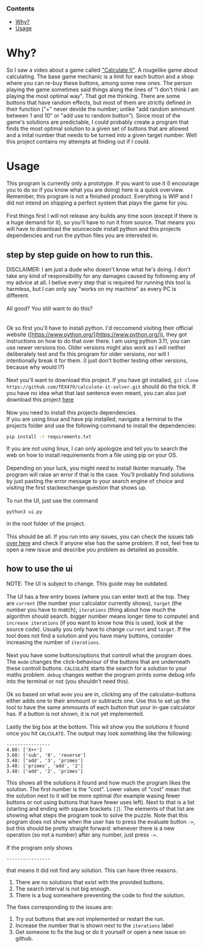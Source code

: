 ### Contents
- [Why?](#why)
- [Usage](#usagee)


# Why?
So I saw a video about a game called ["Calculate It"](https://store.steampowered.com/app/3043740/Calculate_It/). A rougelike game about calculating. The base game mechanic is a limit for each button and a shop where you can re-buy these buttons, among some new ones. The person playing the game sometimes said things along the lines of "I don't think I am playing the most optimal way". That got me thinking. There are some buttons that have random effects, but most of them are strictly defined in their function ("+" never devide the number; unlike "add random ammount between 1 and 10" or "add use to random button"). Since most of the game's solutions are predictable, I could probably create a program that finds the most optimal solution to a given set of buttons that are allowed and a inital number that needs to be turned into a given target number. Well this project contains my attempts at finding out if I could.

# Usage
This program is currently only a prototype. If you want to use it (I encourage you to do so if you know what you are doing) here is a quick overview.\
Remember, this program is not a finished product. Everything is WIP and I did not intend on shipping a perfect system that plays the game for you.\
\
First things first I will not release any builds any time soon (except if there is a huge demand for it), so you'll have to run it from source. That means you will have to download the sourcecode install python and this projects dependencies and run the python files you are interested in.

## step by step guide on how to run this.
DISCLAIMER: I am just a dude who doesn't know what he's doing. I don't take any kind of responsibility for any damages caused by following any of my advice at all. I belive every step that is required for running this tool is harmless, but I can only say "works on my machine" as every PC is different.\
\
All good? You still want to do this?\
\
\
Ok so first you'll have to install python. I'd reccomend visiting their official website ([https://www.python.org/](https://www.python.org/)), they got instructions on how to do that over there. I am using python 3.11, you can use newer versions too. Older versions might also work as I will neither deliberately test and fix this program for older versions, nor will I intentionally break it for them. (I just don't bother testing other versions, because why would I?)\
\
Next you'll want to download this project. If you have git installed, `git clone https://github.com/TEX479/calculate-it-solver.git` should do the trick. If you have no idea what that last sentence even meant, you can also just download this project [here](https://github.com/TEX479/calculate-it-solver/archive/refs/heads/main.zip)\
\
Now you need to install this projects dependencies.\
If you are using linux and have pip installed, navigate a terminal to the projects folder and use the following command to install the dependencies:
```bash
pip install -r requirements.txt
```
If you are not using linux, I can only apologize and tell you to search the web on how to install requirements from a file using pip on your OS.\
\
Depending on your luck, you might need to install tkinter manually. The program will raise an error if that is the case. You'll probably find solutions by just pasting the error message to your search engine of choice and visiting the first stackexchange question that shows up.\
\
To run the UI, just use the command
```bash
python3 ui.py
```
in the root folder of the project.\
\
This should be all. If you run into any issues, you can check the issues tab [over here](https://github.com/TEX479/calculate-it-solver/issues) and check if anyone else has the same problem. If not, feel free to open a new issue and describe you problem as detailed as possible.

## how to use the ui
NOTE: The UI is subject to change. This guide may be outdated.\
\
The UI has a few entry boxes (where you can enter text) at the top. They are `current` (the number your calculator currently shows), `target` (the number you have to match), `iterations` (thing about how much the algorithm should search. bigger number means longer time to compute) and `increase iterations` (if you want to know how this is used, look at the source code). Usually you only have to change `current` and `target`. If the tool does not find a solution and you have many buttons, consider increasing the number of `iterations`.\
\
Next you have some buttons/options that controll what the program does. The `mode` changes the click-behaviour of the buttons that are underneath these controll buttons. `CALCULATE` starts the search for a solution to your maths problem. `debug` changes wether the program prints some debug info into the terminal or not (you shouldn't need this).\
\
Ok so based on what `mode` you are in, clicking any of the calculator-buttons either adds one to their ammount or subtracts one. Use this to set up the tool to have the same ammounts of each button that your in-gae calculator has. If a button is not shown, it is not yet implemented.\
\
Lastly the big box at the bottom. This wil show you the solutions it found once you hit `CALCULATE`. The output may look something like the following:
```
----------------
4.00: ['X++']
3.60: ['sub', '8', 'reverse']
3.48: ['add', '3', 'primes']
3.48: ['primes', 'add', '2']
3.48: ['add', '2', 'primes']
```
This shows all the solutions it found and how much the program likes the solution. The first number is the "cost". Lower values of "cost" mean that the solution next to it will be more optimal (for example wasing fewer buttons or not using buttons that have fewer uses left). Next to that is a list (starting and ending with square brackets `[]`). The elements of that list are showing what steps the program took to solve the puzzle. Note that this program does not show when the user has to press the evaluate button `->`, but this should be pretty straight forward: whenever there is a new operation (so not a number) after any number, just press `->`.\
\
If the program only shows
```
----------------
```
that means it did not find any solution. This can have three reasons.
1. There are no solutions that exist with the provided buttons.
2. The search interval is not big enough.
3. There is a bug somewhere preventing the code to find the solution.

The fixes corresponding to the issues are:
1. Try out buttons that are not implemented or restart the run.
2. Increase the number that is shown next to the `iterations` label
3. Get someone to fix the bug or do it yourself or open a new issue on github.
